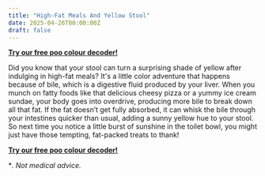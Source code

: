 ```yaml
---
title: "High-Fat Meals And Yellow Stool"
date: 2025-04-26T00:00:00Z
draft: false
---
```

[**Try our free poo colour decoder!**](https://www.poopcolor.info)

Did you know that your stool can turn a surprising shade of yellow after indulging in high-fat meals? It's a little color adventure that happens because of bile, which is a digestive fluid produced by your liver. When you munch on fatty foods like that delicious cheesy pizza or a yummy ice cream sundae, your body goes into overdrive, producing more bile to break down all that fat. If the fat doesn’t get fully absorbed, it can whisk the bile through your intestines quicker than usual, adding a sunny yellow hue to your stool. So next time you notice a little burst of sunshine in the toilet bowl, you might just have those tempting, fat-packed treats to thank!

[**Try our free poo colour decoder!**](https://www.poopcolor.info)

**. Not medical advice.*
